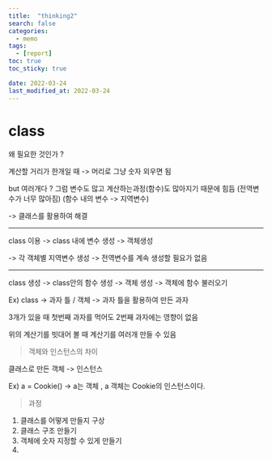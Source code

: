 ```yaml
---
title:  "thinking2"
search: false
categories: 
  - memo
tags:
  - [report]
toc: true
toc_sticky: true

date: 2022-03-24
last_modified_at: 2022-03-24
---
```




# class

왜 필요한 것인가 ?

계산할 거리가 한개일 때 -> 머리로 그냥 숫자 외우면 됨

but 여러개다 ? 그럼 변수도 많고 계산하는과정(함수)도 많아지기 때문에 힘듬 (전역변수가 너무 많아짐) (함수 내의 변수 -> 지역변수)

-> 클래스를 활용하여 해결

---

class 이용 -> class 내에 변수 생성 -> 객체생성

-> 각 객체별 지역변수 생성 -> 전역변수를 계속 생성할 필요가 없음

---

class 생성 -> class안의 함수 생성 -> 객체 생성 -> 객체에 함수 불러오기

Ex) class -> 과자 틀 / 객체 -> 과자 틀을 활용하여 만든 과자

3개가 있을 때 첫번째 과자를 먹어도 2번째 과자에는 영향이 없음

위의 계산기를 빗대어 볼 때 계산기를 여러개 만들 수 있음



> 객체와 인스턴스의 차이 

클래스로 만든 객체 -> 인스턴스 

Ex) a = Cookie() -> a는 객체 , a 객체는 Cookie의 인스턴스이다. 

> 과정

1. 클래스를 어떻게 만들지 구상
2. 클래스 구조 만들기
3. 객체에 숫자 지정할 수 있게 만들기 
4. 

